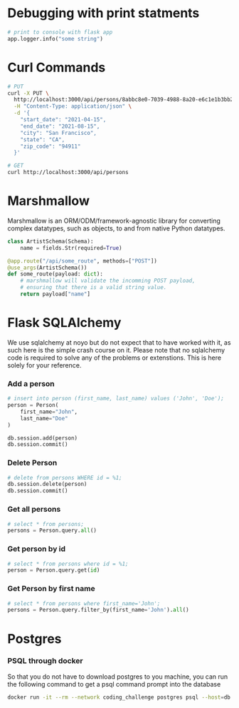 # Debugging with print statments
```python
# print to console with flask app
app.logger.info("some string")
```

# Curl Commands
```sh
# PUT
curl -X PUT \
  http://localhost:3000/api/persons/8abbc8e0-7039-4988-8a20-e6c1e1b3bb2f/segment \
  -H "Content-Type: application/json" \
  -d '{
    "start_date": "2021-04-15",
    "end_date": "2021-08-15",
    "city": "San Francisco",
    "state": "CA",
    "zip_code": "94911"
  }'

# GET
curl http://localhost:3000/api/persons
```

# Marshmallow
Marshmallow is an ORM/ODM/framework-agnostic library for converting complex datatypes, such as objects, to and from native Python datatypes.

```python
class ArtistSchema(Schema):
    name = fields.Str(required=True)

@app.route("/api/some_route", methods=["POST"])
@use_args(ArtistSchema())
def some_route(payload: dict):
    # marshmallow will validate the incomming POST payload, 
    # ensuring that there is a valid string value.
    return payload["name"]
```

# Flask SQLAlchemy
We use sqlalchemy at noyo but do not expect that to have worked with it, as such here is the simple crash course on it. Please note that no sqlalchemy code is required to solve any of the problems or extenstions. This is here solely for your reference.


### Add a person
```python
# insert into person (first_name, last_name) values ('John', 'Doe');
person = Person(
    first_name="John",
    last_name="Doe"
)

db.session.add(person)
db.session.commit()
```

### Delete Person
```python
# delete from persons WHERE id = %1;
db.session.delete(person)
db.session.commit()
```

### Get all persons
```python
# select * from persons;
persons = Person.query.all()
```

### Get person by id
```python
# select * from persons where id = %1;
person = Person.query.get(id)
```

### Get Person by first name
```python
# select * from persons where first_name='John';
persons = Person.query.filter_by(first_name='John').all()
```

# Postgres 

### PSQL through docker 
So that you do not have to download postgres to you machine, you can run the following command to get a psql command prompt into the database
```sh
docker run -it --rm --network coding_challenge postgres psql --host=db --port=5432 --username=noyo  --dbname=coding_challenge
```